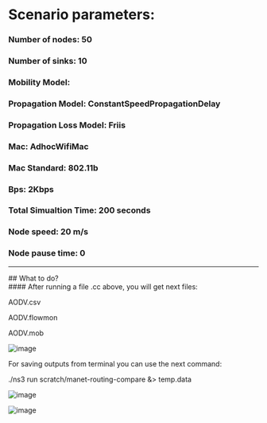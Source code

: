 # Scenario parameters:

### Number of nodes: 50
### Number of sinks: 10
### Mobility Model:
### Propagation Model: ConstantSpeedPropagationDelay
### Propagation Loss Model: Friis
### Mac: AdhocWifiMac
### Mac Standard: 802.11b
### Bps: 2Kbps
### Total Simualtion Time: 200 seconds
### Node speed: 20 m/s
### Node pause time: 0
<hr/>
## What to do?
<br/>
#### After running a file .cc above, you will get next files: 

AODV.csv

AODV.flowmon

AODV.mob

![image](https://user-images.githubusercontent.com/122405130/224842451-d7704a45-ad88-4ca0-a4dd-c635571c26e7.png)

For saving outputs from terminal you can use the next command:

./ns3 run scratch/manet-routing-compare &> temp.data

![image](https://user-images.githubusercontent.com/122405130/224842757-d8f93835-8ecc-4a03-8d43-3af358d23b9c.png)

![image](https://user-images.githubusercontent.com/122405130/224843120-88d5ddb6-ef6a-46df-8742-d003ebfdc989.png)


